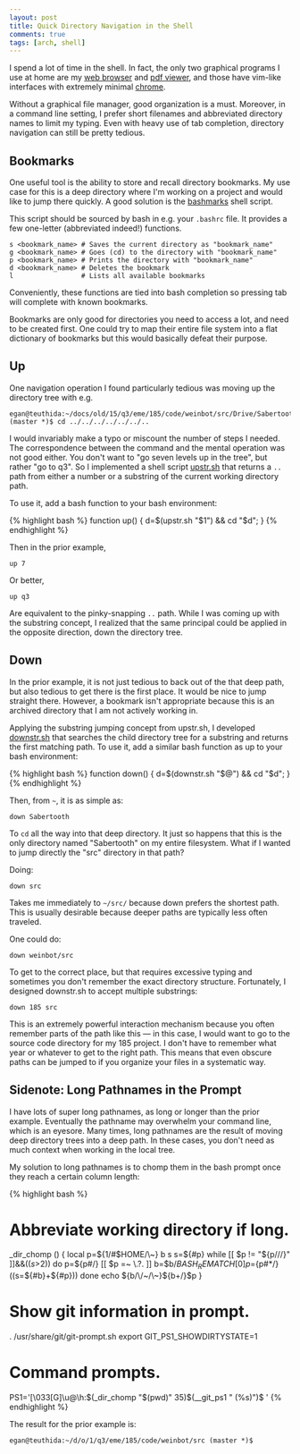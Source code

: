 ```yaml
---
layout: post
title: Quick Directory Navigation in the Shell
comments: true
tags: [arch, shell]
---
```


I spend a lot of time in the shell.
In fact, the only two graphical programs I use at home are my [web browser](https://github.com/The-Compiler/qutebrowser) and [pdf viewer](https://pwmt.org/projects/zathura/), and those have vim-like interfaces with extremely minimal [chrome](http://www.catb.org/~esr/jargon/html/C/chrome.html).

Without a graphical file manager, good organization is a must.
Moreover, in a command line setting, I prefer short filenames and abbreviated directory names to limit my typing.
Even with heavy use of tab completion, directory navigation can still be pretty tedious.

## Bookmarks
One useful tool is the ability to store and recall directory bookmarks.
My use case for this is a deep directory where I'm working on a project and would like to jump there quickly.
A good solution is the [bashmarks](https://github.com/huyng/bashmarks) shell script.

This script should be sourced by bash in e.g. your `.bashrc` file.
It provides a few one-letter (abbreviated indeed!) functions.

```
s <bookmark_name> # Saves the current directory as "bookmark_name"
g <bookmark_name> # Goes (cd) to the directory with "bookmark_name"
p <bookmark_name> # Prints the directory with "bookmark_name"
d <bookmark_name> # Deletes the bookmark
l                 # Lists all available bookmarks
```

Conveniently, these functions are tied into bash completion so pressing tab will complete with known bookmarks.

Bookmarks are only good for directories you need to access a lot, and need to be created first.
One could try to map their entire file system into a flat dictionary of bookmarks but this would basically defeat their purpose.

## Up
One navigation operation I found particularly tedious was moving up the directory tree with e.g.

	egan@teuthida:~/docs/old/15/q3/eme/185/code/weinbot/src/Drive/Sabertooth (master *)$ cd ../../../../../../..

I would invariably make a typo or miscount the number of steps I needed.
The correspondence between the command and the mental operation was not good either.
You don't want to "go seven levels up in the tree", but rather "go to q3".
So I implemented a shell script [upstr.sh](https://github.com/egan/scripts/blob/master/upstr.sh) that returns a `..` path from either a number or a substring of the current working directory path.

To use it, add a bash function to your bash environment:

{% highlight bash %}
function up() { d=$(upstr.sh "$1") && cd "$d"; }
{% endhighlight %}

Then in the prior example,

	up 7

Or better,

	up q3

Are equivalent to the pinky-snapping `..` path.
While I was coming up with the substring concept, I realized that the same principal could be applied in the opposite direction, down the directory tree.

## Down
In the prior example, it is not just tedious to back out of the that deep path, but also tedious to get there is the first place.
It would be nice to jump straight there.
However, a bookmark isn't appropriate because this is an archived directory that I am not actively working in.

Applying the substring jumping concept from upstr.sh, I developed [downstr.sh](https://github.com/egan/scripts/blob/master/downstr.sh) that searches the child directory tree for a substring and returns the first matching path.
To use it, add a similar bash function as up to your bash environment:

{% highlight bash %}
function down() { d=$(downstr.sh "$@") && cd "$d"; }
{% endhighlight %}

Then, from `~`, it is as simple as:

	down Sabertooth

To `cd` all the way into that deep directory.
It just so happens that this is the only directory named "Sabertooth" on my entire filesystem.
What if I wanted to jump directly the "src" directory in that path?

Doing:

	down src

Takes me immediately to `~/src/` because down prefers the shortest path.
This is usually desirable because deeper paths are typically less often traveled.

One could do:

	down weinbot/src

To get to the correct place, but that requires excessive typing and sometimes you don't remember the exact directory structure.
Fortunately, I designed downstr.sh to accept multiple substrings:

	down 185 src

This is an extremely powerful interaction mechanism because you often remember parts of the path like this — in this case, I would want to go to the source code directory for my 185 project.
I don't have to remember what year or whatever to get to the right path.
This means that even obscure paths can be jumped to if you organize your files in a systematic way.

## Sidenote: Long Pathnames in the Prompt
I have lots of super long pathnames, as long or longer than the prior example.
Eventually the pathname may overwhelm your command line, which is an eyesore.
Many times, long pathnames are the result of moving deep directory trees into a deep path.
In these cases, you don't need as much context when working in the local tree.

My solution to long pathnames is to chomp them in the bash prompt once they reach a certain column length:

{% highlight bash %}
# Abbreviate working directory if long.
_dir_chomp () {
	local p=${1/#$HOME/\~} b s
	s=${#p}
	while [[ $p != "${p//\/}" ]]&&(($s>$2))
	do
		p=${p#/}
		[[ $p =~ \.?. ]]
		b=$b/${BASH_REMATCH[0]}
		p=${p#*/}
		((s=${#b}+${#p}))
	done
	echo ${b/\/~/\~}${b+/}$p
}

# Show git information in prompt.
. /usr/share/git/git-prompt.sh
export GIT_PS1_SHOWDIRTYSTATE=1

# Command prompts.
PS1='\[\033[G\]\u@\h:$(_dir_chomp "$(pwd)" 35)$(__git_ps1 " (%s)")\$ '
{% endhighlight %}

The result for the prior example is:

	egan@teuthida:~/d/o/1/q3/eme/185/code/weinbot/src (master *)$

